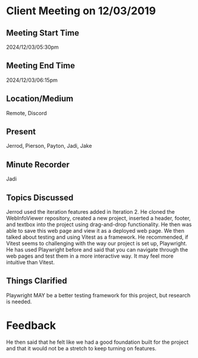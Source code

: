 # Client Meeting on 12/03/2019

## Meeting Start Time

2024/12/03/05:30pm

## Meeting End Time

2024/12/03/06:15pm

## Location/Medium

Remote, Discord

## Present

Jerrod, Pierson, Payton, Jadi, Jake

## Minute Recorder

Jadi

## Topics Discussed

Jerrod used the iteration features added in Iteration 2. He cloned the WebInfoViewer repository, created a new project, inserted a header, footer, and textbox into the project
using drag-and-drop functionality. He then was able to save this web page and view it as a deployed web page. We then talked about testing
and using Vitest as a framework. He recommended, if Vitest seems to challenging with the way our project is set up, Playwright. He has
used Playwright before and said that you can navigate through the web pages and test them in a more interactive way. It may feel more
intuitive than Vitest.

## Things Clarified

Playwright MAY be a better testing framework for this project, but research is needed.

# Feedback
He then said that he felt like we had a good foundation built for the project and that it would not be a stretch to keep turning on features.
